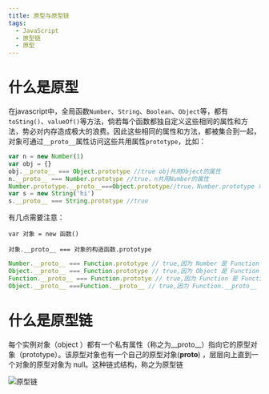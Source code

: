 ```yaml
---
title: 原型与原型链
tags:
  - JavaScript
  - 原型链
  - 原型
---
```


# 什么是原型

在javascript中，全局函数`Number`、`String`、`Boolean`、`Object`等，都有`toSting()`、`valueOf()`等方法，倘若每个函数都独自定义这些相同的属性和方法，势必对内存造成极大的浪费。因此这些相同的属性和方法，都被集合到一起，对象可通过`__proto__`属性访问这些共用属性`prototype`，比如：
<!-- more -->

```javascript
var n = new Number(1)
var obj = {}
obj.__proto__ === Object.prototype //true obj共用Object的属性
n.__proto__ === Number.prototype //true，n共用Number的属性
Number.prototype.__proto__===Object.prototype//true，Number.prototype 本身也是个对象，共用Object的属性
var s = new String('hi')
s.__proto__ === String.prototype //true
```

有几点需要注意：

`var 对象 = new 函数()`

`对象.__proto__ === 对象的构造函数.prototype`

```javascript
Number.__proto__ === Function.prototype // true,因为 Number 是 Function 的实例
Object.__proto__ === Function.prototype // true,因为 Object 是 Function 的实例
Function.__proto__ === Function.prototye // true,因为 Function 是 Function 的实例！
Object.__proto__ ===Function.__proto__ // true,因为 Function.__proto__ === Function.prototye
```

# 什么是原型链

每个实例对象（object ）都有一个私有属性（称之为__proto__）指向它的原型对象（prototype）。该原型对象也有一个自己的原型对象(__proto__) ，层层向上直到一个对象的原型对象为 null。这种链式结构，称之为原型链

![原型链](https://jiangnana.fun/css-test/%E5%8E%9F%E5%9E%8B%E9%93%BE.jpg)

